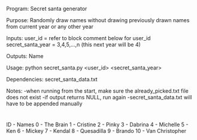 Program: Secret santa generator

Purpose: Randomly draw names without drawing previously drawn names from current year or any other year

Inputs:
	user_id = refer to block comment below for user_id
	secret_santa_year = 3,4,5,...,n (this next year will be 4)

Outputs: Name

Usage: python secret_santa.py <user_id> <secret_santa_year>

Dependencies: secret_santa_data.txt

Notes:
	-when running from the start, make sure the already_picked.txt file does not exist
	-if output returns NULL, run again
	-secret_santa_data.txt will have to be appended manually



#
ID - Names
0 - The Brain
1 - Cristine
2 - Pinky
3 - Dabrina
4 - Michelle
5 - Ken
6 - Mickey
7 - Kendal
8 - Quesadilla
9 - Brando
10 - Van Christopher
#
